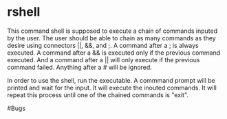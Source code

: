 # rshell

This command shell is supposed to execute a chain of commands inputed by the user. The user should be able to chain as many commands as they desire using connectors ||, &&, and ;. A command after a ; is always executed. A command after a && is executed only if the previous command executed. And a command after a || will only execute if the previous command failed. Anything after a # will be ignored.

In order to use the shell, run the executable. A commmand prompt will be printed and wait for the input. It will execute the inouted commands. It will repeat this process until one of the chained commands is "exit".

#Bugs


